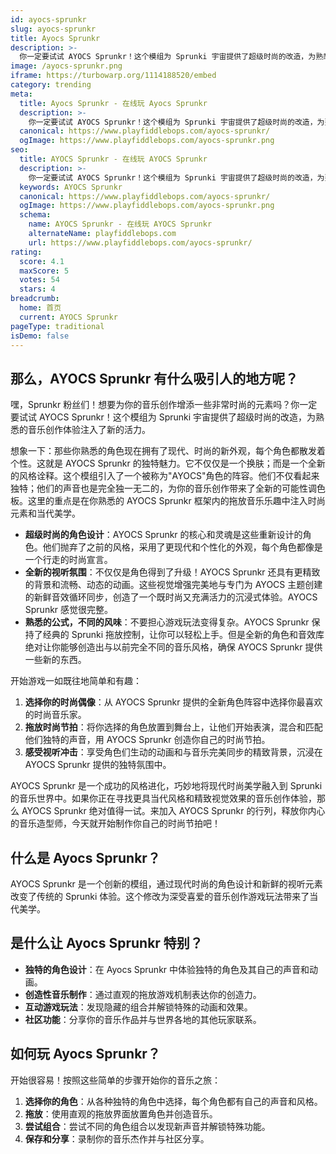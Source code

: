```yaml
---
id: ayocs-sprunkr
slug: ayocs-sprunkr
title: Ayocs Sprunkr
description: >-
  你一定要试试 AYOCS Sprunkr！这个模组为 Sprunki 宇宙提供了超级时尚的改造，为熟悉的音乐创作体验注入了新的活力。
image: /ayocs-sprunkr.png
iframe: https://turbowarp.org/1114188520/embed
category: trending
meta:
  title: Ayocs Sprunkr - 在线玩 Ayocs Sprunkr
  description: >-
    你一定要试试 AYOCS Sprunkr！这个模组为 Sprunki 宇宙提供了超级时尚的改造，为熟悉的音乐创作体验注入了新的活力。
  canonical: https://www.playfiddlebops.com/ayocs-sprunkr/
  ogImage: https://www.playfiddlebops.com/ayocs-sprunkr.png
seo:
  title: AYOCS Sprunkr - 在线玩 AYOCS Sprunkr
  description: >-
    你一定要试试 AYOCS Sprunkr！这个模组为 Sprunki 宇宙提供了超级时尚的改造，为熟悉的音乐创作体验注入了新的活力。
  keywords: AYOCS Sprunkr
  canonical: https://www.playfiddlebops.com/ayocs-sprunkr/
  ogImage: https://www.playfiddlebops.com/ayocs-sprunkr.png
  schema:
    name: AYOCS Sprunkr - 在线玩 AYOCS Sprunkr
    alternateName: playfiddlebops.com
    url: https://www.playfiddlebops.com/ayocs-sprunkr/
rating:
  score: 4.1
  maxScore: 5
  votes: 54
  stars: 4
breadcrumb:
  home: 首页
  current: AYOCS Sprunkr
pageType: traditional
isDemo: false
---
```


## 那么，AYOCS Sprunkr 有什么吸引人的地方呢？

嘿，Sprunkr 粉丝们！想要为你的音乐创作增添一些非常时尚的元素吗？你一定要试试 AYOCS Sprunkr！这个模组为 Sprunki 宇宙提供了超级时尚的改造，为熟悉的音乐创作体验注入了新的活力。

想象一下：那些你熟悉的角色现在拥有了现代、时尚的新外观，每个角色都散发着个性。这就是 AYOCS Sprunkr 的独特魅力。它不仅仅是一个换肤；而是一个全新的风格诠释。这个模组引入了一个被称为"AYOCS"角色的阵容。他们不仅看起来独特；他们的声音也是完全独一无二的，为你的音乐创作带来了全新的可能性调色板。这里的重点是在你熟悉的 AYOCS Sprunkr 框架内的拖放音乐乐趣中注入时尚元素和当代美学。

- **超级时尚的角色设计**：AYOCS Sprunkr 的核心和灵魂是这些重新设计的角色。他们抛弃了之前的风格，采用了更现代和个性化的外观，每个角色都像是一个行走的时尚宣言。
- **全新的视听氛围**：不仅仅是角色得到了升级！AYOCS Sprunkr 还具有更精致的背景和流畅、动态的动画。这些视觉增强完美地与专门为 AYOCS 主题创建的新鲜音效循环同步，创造了一个既时尚又充满活力的沉浸式体验。AYOCS Sprunkr 感觉很完整。
- **熟悉的公式，不同的风味**：不要担心游戏玩法变得复杂。AYOCS Sprunkr 保持了经典的 Sprunki 拖放控制，让你可以轻松上手。但是全新的角色和音效库绝对让你能够创造出与以前完全不同的音乐风格，确保 AYOCS Sprunkr 提供一些新的东西。

开始游戏一如既往地简单和有趣：

1. **选择你的时尚偶像**：从 AYOCS Sprunkr 提供的全新角色阵容中选择你最喜欢的时尚音乐家。
1. **拖放时尚节拍**：将你选择的角色放置到舞台上，让他们开始表演，混合和匹配他们独特的声音，用 AYOCS Sprunkr 创造你自己的时尚节拍。
1. **感受视听冲击**：享受角色们生动的动画和与音乐完美同步的精致背景，沉浸在 AYOCS Sprunkr 提供的独特氛围中。

AYOCS Sprunkr 是一个成功的风格进化，巧妙地将现代时尚美学融入到 Sprunki 的音乐世界中。如果你正在寻找更具当代风格和精致视觉效果的音乐创作体验，那么 AYOCS Sprunkr 绝对值得一试。来加入 AYOCS Sprunkr 的行列，释放你内心的音乐造型师，今天就开始制作你自己的时尚节拍吧！

## 什么是 Ayocs Sprunkr？

AYOCS Sprunkr 是一个创新的模组，通过现代时尚的角色设计和新鲜的视听元素改变了传统的 Sprunki 体验。这个修改为深受喜爱的音乐创作游戏玩法带来了当代美学。

## 是什么让 Ayocs Sprunkr 特别？

- **独特的角色设计**：在 Ayocs Sprunkr 中体验独特的角色及其自己的声音和动画。
- **创造性音乐制作**：通过直观的拖放游戏机制表达你的创造力。
- **互动游戏玩法**：发现隐藏的组合并解锁特殊的动画和效果。
- **社区功能**：分享你的音乐作品并与世界各地的其他玩家联系。

## 如何玩 Ayocs Sprunkr？

开始很容易！按照这些简单的步骤开始你的音乐之旅：

1. **选择你的角色**：从各种独特的角色中选择，每个角色都有自己的声音和风格。
1. **拖放**：使用直观的拖放界面放置角色并创造音乐。
1. **尝试组合**：尝试不同的角色组合以发现新声音并解锁特殊功能。
1. **保存和分享**：录制你的音乐杰作并与社区分享。